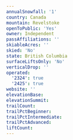 ```yaml
---
annualSnowfall: '1'
country: Canada
mountain: Revelstoke
openToPublic: 'Yes'
owner: Independent
passAffiliations: ''
skiableAcres: ''
skied: 'No'
state: British Columbia
surfaceLiftsOnly: 'No'
verticalDrop: ''
operated:
  '2324': true
  '2425': true
website: ''
elevationBase:
elevationSummit:
trailCount:
trailPctBeginner:
trailPctIntermediate:
trailPctAdvanced:
liftCount:
---
```

